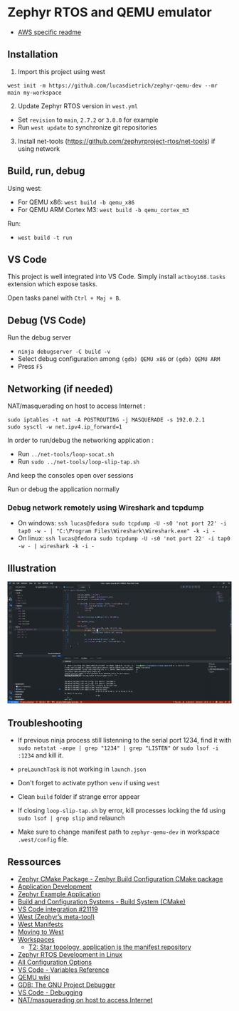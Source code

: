 # Zephyr RTOS and QEMU emulator

- [AWS specific readme](./aws.md)

## Installation

1. Import this project using west

```
west init -m https://github.com/lucasdietrich/zephyr-qemu-dev --mr main my-workspace
```

2. Update Zephyr RTOS version in `west.yml`

- Set `revision` to `main`, `2.7.2` or `3.0.0` for example
- Run `west update` to synchronize git repositories

3. Install net-tools (https://github.com/zephyrproject-rtos/net-tools) if using network

## Build, run, debug

Using west:
- For QEMU x86: `west build -b qemu_x86`
- For QEMU ARM Cortex M3: `west build -b qemu_cortex_m3`

Run:
- `west build -t run`

## VS Code

This project is well integrated into VS Code. Simply install `actboy168.tasks` extension which expose tasks.

Open tasks panel with `Ctrl + Maj + B`.

## Debug (VS Code)

Run the debug server 
- `ninja debugserver -C build -v`
- Select debug configuration among `(gdb) QEMU x86` or `(gdb) QEMU ARM`
- Press `F5`

## Networking (if needed)

NAT/masquerading on host to access Internet :
```
sudo iptables -t nat -A POSTROUTING -j MASQUERADE -s 192.0.2.1
sudo sysctl -w net.ipv4.ip_forward=1
```

In order to run/debug the networking application :
- Run `../net-tools/loop-socat.sh`
- Run `sudo ../net-tools/loop-slip-tap.sh`

And keep the consoles open over sessions

Run or debug the application normally

### Debug network remotely using Wireshark and tcpdump

- On windows: `ssh lucas@fedora sudo tcpdump -U -s0 'not port 22' -i tap0 -w - | "C:\Program Files\Wireshark\Wireshark.exe" -k -i -`
- On linux: `ssh lucas@fedora sudo tcpdump -U -s0 'not port 22' -i tap0 -w - | wireshark -k -i -`

## Illustration

![zephyr_qemu_networking_debug.png](./pics/zephyr_qemu_networking_debug.png)

## Troubleshooting

- If previous ninja process still listenning to the serial port 1234, find it with `sudo netstat -anpe | grep "1234" | grep "LISTEN"` or `sudo lsof -i :1234` and kill it.

- `preLaunchTask` is not working in `launch.json`

- Don't forget to activate python `venv` if using `west`

- Clean `build` folder if strange error appear

- If closing `loop-slip-tap.sh` by error, kill processes locking the fd using `sudo lsof | grep slip` and relaunch

- Make sure to change manifest path to `zephyr-qemu-dev` in workspace `.west/config` file.

## Ressources

- [Zephyr CMake Package - Zephyr Build Configuration CMake package](https://docs.zephyrproject.org/latest/guides/zephyr_cmake_package.html#cmake-build-config-package)
- [Application Development](https://docs.zephyrproject.org/latest/application/index.html)
- [Zephyr Example Application](https://github.com/zephyrproject-rtos/example-application)
- [Build and Configuration Systems - Build System (CMake)](https://docs.zephyrproject.org/latest/guides/build/index.html#cmake-details)
- [VS Code integration #21119](https://github.com/zephyrproject-rtos/zephyr/issues/21119)
- [West (Zephyr’s meta-tool)](https://docs.zephyrproject.org/latest/guides/west/index.html)
- [West Manifests](https://docs.zephyrproject.org/latest/guides/west/manifest.html)
- [Moving to West](https://docs.zephyrproject.org/latest/guides/west/moving-to-west.html)
- [Workspaces](https://docs.zephyrproject.org/latest/guides/west/workspaces.html)
  - [T2: Star topology, application is the manifest repository](https://docs.zephyrproject.org/latest/guides/west/workspaces.html#west-t2)
- [Zephyr RTOS Development in Linux](https://github.com/bus710/zephyr-rtos-development-in-linux)
- [All Configuration Options](https://docs.zephyrproject.org/2.6.0/reference/kconfig/index-all.html)
- [VS Code - Variables Reference](https://code.visualstudio.com/docs/editor/variables-reference)
- [QEMU wiki](https://wiki.qemu.org/Main_Page)
- [GDB: The GNU Project Debugger](https://www.sourceware.org/gdb/)
- [VS Code - Debugging](https://code.visualstudio.com/docs/editor/debugging)
- [NAT/masquerading on host to access Internet](https://docs.zephyrproject.org/latest/guides/networking/qemu_setup.html#id11)
